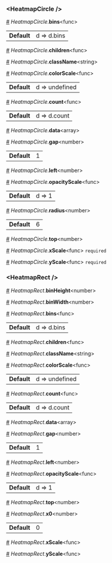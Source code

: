 <h3 id="heatmapcircle-">&lt;HeatmapCircle /&gt;</h3>



<a id="#HeatmapCircle__bins" name="HeatmapCircle__bins" href="#HeatmapCircle__bins">#</a> *HeatmapCircle*.**bins**&lt;func&gt;  <table><tr><td><strong>Default</strong></td><td>d => d.bins</td></td></table>

<a id="#HeatmapCircle__children" name="HeatmapCircle__children" href="#HeatmapCircle__children">#</a> *HeatmapCircle*.**children**&lt;func&gt;  

<a id="#HeatmapCircle__className" name="HeatmapCircle__className" href="#HeatmapCircle__className">#</a> *HeatmapCircle*.**className**&lt;string&gt;  

<a id="#HeatmapCircle__colorScale" name="HeatmapCircle__colorScale" href="#HeatmapCircle__colorScale">#</a> *HeatmapCircle*.**colorScale**&lt;func&gt;  <table><tr><td><strong>Default</strong></td><td>d => undefined</td></td></table>

<a id="#HeatmapCircle__count" name="HeatmapCircle__count" href="#HeatmapCircle__count">#</a> *HeatmapCircle*.**count**&lt;func&gt;  <table><tr><td><strong>Default</strong></td><td>d => d.count</td></td></table>

<a id="#HeatmapCircle__data" name="HeatmapCircle__data" href="#HeatmapCircle__data">#</a> *HeatmapCircle*.**data**&lt;array&gt;  

<a id="#HeatmapCircle__gap" name="HeatmapCircle__gap" href="#HeatmapCircle__gap">#</a> *HeatmapCircle*.**gap**&lt;number&gt;  <table><tr><td><strong>Default</strong></td><td>1</td></td></table>

<a id="#HeatmapCircle__left" name="HeatmapCircle__left" href="#HeatmapCircle__left">#</a> *HeatmapCircle*.**left**&lt;number&gt;  

<a id="#HeatmapCircle__opacityScale" name="HeatmapCircle__opacityScale" href="#HeatmapCircle__opacityScale">#</a> *HeatmapCircle*.**opacityScale**&lt;func&gt;  <table><tr><td><strong>Default</strong></td><td>d => 1</td></td></table>

<a id="#HeatmapCircle__radius" name="HeatmapCircle__radius" href="#HeatmapCircle__radius">#</a> *HeatmapCircle*.**radius**&lt;number&gt;  <table><tr><td><strong>Default</strong></td><td>6</td></td></table>

<a id="#HeatmapCircle__top" name="HeatmapCircle__top" href="#HeatmapCircle__top">#</a> *HeatmapCircle*.**top**&lt;number&gt;  

<a id="#HeatmapCircle__xScale" name="HeatmapCircle__xScale" href="#HeatmapCircle__xScale">#</a> *HeatmapCircle*.**xScale**&lt;func&gt; `required` 

<a id="#HeatmapCircle__yScale" name="HeatmapCircle__yScale" href="#HeatmapCircle__yScale">#</a> *HeatmapCircle*.**yScale**&lt;func&gt; `required` 

<h3 id="heatmaprect-">&lt;HeatmapRect /&gt;</h3>



<a id="#HeatmapRect__binHeight" name="HeatmapRect__binHeight" href="#HeatmapRect__binHeight">#</a> *HeatmapRect*.**binHeight**&lt;number&gt;  

<a id="#HeatmapRect__binWidth" name="HeatmapRect__binWidth" href="#HeatmapRect__binWidth">#</a> *HeatmapRect*.**binWidth**&lt;number&gt;  

<a id="#HeatmapRect__bins" name="HeatmapRect__bins" href="#HeatmapRect__bins">#</a> *HeatmapRect*.**bins**&lt;func&gt;  <table><tr><td><strong>Default</strong></td><td>d => d.bins</td></td></table>

<a id="#HeatmapRect__children" name="HeatmapRect__children" href="#HeatmapRect__children">#</a> *HeatmapRect*.**children**&lt;func&gt;  

<a id="#HeatmapRect__className" name="HeatmapRect__className" href="#HeatmapRect__className">#</a> *HeatmapRect*.**className**&lt;string&gt;  

<a id="#HeatmapRect__colorScale" name="HeatmapRect__colorScale" href="#HeatmapRect__colorScale">#</a> *HeatmapRect*.**colorScale**&lt;func&gt;  <table><tr><td><strong>Default</strong></td><td>d => undefined</td></td></table>

<a id="#HeatmapRect__count" name="HeatmapRect__count" href="#HeatmapRect__count">#</a> *HeatmapRect*.**count**&lt;func&gt;  <table><tr><td><strong>Default</strong></td><td>d => d.count</td></td></table>

<a id="#HeatmapRect__data" name="HeatmapRect__data" href="#HeatmapRect__data">#</a> *HeatmapRect*.**data**&lt;array&gt;  

<a id="#HeatmapRect__gap" name="HeatmapRect__gap" href="#HeatmapRect__gap">#</a> *HeatmapRect*.**gap**&lt;number&gt;  <table><tr><td><strong>Default</strong></td><td>1</td></td></table>

<a id="#HeatmapRect__left" name="HeatmapRect__left" href="#HeatmapRect__left">#</a> *HeatmapRect*.**left**&lt;number&gt;  

<a id="#HeatmapRect__opacityScale" name="HeatmapRect__opacityScale" href="#HeatmapRect__opacityScale">#</a> *HeatmapRect*.**opacityScale**&lt;func&gt;  <table><tr><td><strong>Default</strong></td><td>d => 1</td></td></table>

<a id="#HeatmapRect__top" name="HeatmapRect__top" href="#HeatmapRect__top">#</a> *HeatmapRect*.**top**&lt;number&gt;  

<a id="#HeatmapRect__x0" name="HeatmapRect__x0" href="#HeatmapRect__x0">#</a> *HeatmapRect*.**x0**&lt;number&gt;  <table><tr><td><strong>Default</strong></td><td>0</td></td></table>

<a id="#HeatmapRect__xScale" name="HeatmapRect__xScale" href="#HeatmapRect__xScale">#</a> *HeatmapRect*.**xScale**&lt;func&gt;  

<a id="#HeatmapRect__yScale" name="HeatmapRect__yScale" href="#HeatmapRect__yScale">#</a> *HeatmapRect*.**yScale**&lt;func&gt;  
